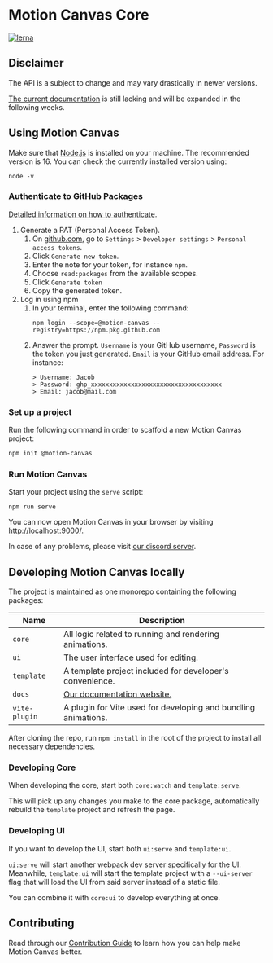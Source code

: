 # Motion Canvas Core

[![lerna](https://img.shields.io/badge/maintained%20with-lerna-cc00ff.svg)](https://lerna.js.org/)

## Disclaimer

The API is a subject to change and may vary drastically in newer versions.

[The current documentation][docs] is still lacking and will be expanded in
the following weeks.

## Using Motion Canvas

Make sure that [Node.js](https://nodejs.org/) is installed on your machine.
The recommended version is 16. You can check the currently installed version
using:

```shell
node -v
```

### Authenticate to GitHub Packages

[Detailed information on how to authenticate][authenticate].

1. Generate a PAT (Personal Access Token).
   1. On [github.com](https://github.com),
      go to `Settings` > `Developer settings` > `Personal access tokens`.
   2. Click `Generate new token`.
   3. Enter the note for your token, for instance `npm`.
   4. Choose `read:packages` from the available scopes.
   5. Click `Generate token`
   6. Copy the generated token.
2. Log in using npm
   1. In your terminal, enter the following command:
      ```shell
      npm login --scope=@motion-canvas --registry=https://npm.pkg.github.com
      ```
   2. Answer the prompt.
      `Username` is your GitHub username,
      `Password` is the token you just generated.
      `Email` is your GitHub email address.
      For instance:
      ```text
      > Username: Jacob
      > Password: ghp_xxxxxxxxxxxxxxxxxxxxxxxxxxxxxxxxxxxx
      > Email: jacob@mail.com
      ```

### Set up a project

Run the following command in order to scaffold a new Motion Canvas project:

```bash
npm init @motion-canvas
```

### Run Motion Canvas

Start your project using the `serve` script:

```shell
npm run serve
```

You can now open Motion Canvas in your browser by visiting
[http://localhost:9000/](http://localhost:9000/).

In case of any problems, please visit [our discord server][discord].

## Developing Motion Canvas locally

The project is maintained as one monorepo containing the following packages:

| Name          | Description                                                    |
| ------------- | -------------------------------------------------------------- |
| `core`        | All logic related to running and rendering animations.         |
| `ui`          | The user interface used for editing.                           |
| `template`    | A template project included for developer's convenience.       |
| `docs`        | [Our documentation website.][docs]                             |
| `vite-plugin` | A plugin for Vite used for developing and bundling animations. |

After cloning the repo, run `npm install` in the root of the project to install
all necessary dependencies.

### Developing Core

When developing the core, start both `core:watch` and `template:serve`.

This will pick up any changes you make to the core package,
automatically rebuild the `template` project and refresh the page.

### Developing UI

If you want to develop the UI, start both `ui:serve` and `template:ui`.

`ui:serve` will start another webpack dev server specifically for the UI.
Meanwhile, `template:ui` will start the template project with a `--ui-server`
flag that will load the UI from said server instead of a static file.

You can combine it with `core:ui` to develop everything at once.

## Contributing

Read through our [Contribution Guide](./CONTRIBUTING.md) to learn how you can
help make Motion Canvas better.

[authenticate]: https://docs.github.com/en/packages/working-with-a-github-packages-registry/working-with-the-npm-registry#authenticating-with-a-personal-access-token
[template]: https://github.com/motion-canvas/project-template#using-the-template
[discord]: https://www.patreon.com/posts/53003221
[docs]: https://motion-canvas.github.io/api
